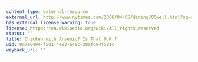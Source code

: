 ```yaml
---
content_type: external-resource
external_url: http://www.nytimes.com/2006/04/05/dining/05well.html?sq=chicken&st=cse&scp=7&pagewanted=print
has_external_license_warning: true
license: https://en.wikipedia.org/wiki/All_rights_reserved
status: ''
title: Chicken with Arsenic? Is That O.K.?
uid: 9d7e6494-f5d1-4e83-a48c-38afd04f581c
wayback_url: ''
---
```

